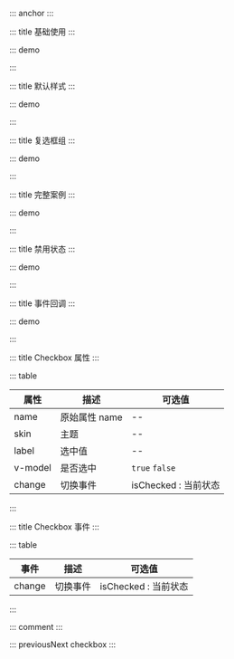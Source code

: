 ::: anchor
:::

::: title 基础使用
:::

::: demo

<template>
  <lay-form>
    <lay-checkbox name="like" skin="primary"  v-model="checked1" label="1" ></lay-checkbox>
 </lay-form>
</template>

<script>
import { ref } from 'vue'

export default {
  setup() {

    const checked1 = ref(false)

    return {
      checked1
    }
  }
}
</script>

:::

::: title 默认样式
:::

::: demo

<template>
  <lay-form>
    <lay-checkbox name="like" label="1" v-model="checked2" >普通</lay-checkbox>
 </lay-form>
</template>

<script>
import { ref } from 'vue'

export default {
  setup() {

    const checked2 = ref(false)

    return {
      checked2
    }
  }
}
</script>

:::

::: title 复选框组
:::

::: demo

<template>
  <lay-form>
    <lay-checkbox-group v-model="checkeds" @change="groupChange">
      <lay-checkbox name="like" skin="primary" label="1">写作</lay-checkbox>
      <lay-checkbox name="like" skin="primary" label="2">画画</lay-checkbox>
      <lay-checkbox name="like" skin="primary" label="3">运动</lay-checkbox>
    </lay-checkbox-group>
  </lay-form>
</template>

<script>
import { ref } from 'vue'

export default {
  setup() {

    const checkeds = ref(['1','2']);
    const groupChange = function(val) {
      console.log("回调:" + JSON.stringify(val))
    }
    
    return {
        checkeds,
        groupChange
    }
  }
}
</script>

:::

::: title 完整案例
:::

::: demo

<template>
  <lay-form>
    <lay-checkbox name="like" skin="primary" v-model="checked3" label="1">写作</lay-checkbox>
    <lay-checkbox name="like" skin="primary" v-model="checked4" label="2">画画</lay-checkbox>
    <lay-checkbox name="like" skin="primary" v-model="checked5" label="3">运动</lay-checkbox>
  </lay-form>
</template>

<script>
import { ref } from 'vue'

export default {
  setup() {

    const checked3 = ref(true);
    const checked4 = ref(true);
    const checked5 = ref(true);

    return {
        checked3, checked4, checked5
    }
  }
}
</script>

:::

::: title 禁用状态
:::

::: demo

<template>
  <lay-form>
    <lay-checkbox name="like" skin="primary" label="1" :disabled="disabled" v-model="checked6">禁用</lay-checkbox>
 </lay-form>
</template>

<script>
import { ref } from 'vue'

export default {
  setup() {

    const disabled = ref(true)

    const checked6 = ref(false);

    return {
      disabled,checked6
    }
  }
}
</script>

:::

::: title 事件回调
:::

::: demo

<template>
  <lay-form>
    <lay-checkbox name="like" skin="primary" label="1" @change="change" v-model="checked7">回调</lay-checkbox>
 </lay-form>
</template>

<script>
import { ref } from 'vue'

export default {
  setup() {

    const checked7 = ref(true);

    const change = function(isChecked) {
        console.log("是否选中:" + isChecked)
    }

    return {
        change,
        checked7
    }
  }
}
</script>

:::

::: title Checkbox 属性
:::

::: table

| 属性                | 描述          | 可选值               |
| ------------------- | ------------- | -------------------- |
| name                | 原始属性 name | --                   |
| skin                | 主题          | --                   |
| label               | 选中值        | --                   |
| v-model | 是否选中      | `true` `false`       |
| change              | 切换事件      | isChecked : 当前状态 |

:::

::: title Checkbox 事件
:::

::: table

| 事件   | 描述     | 可选值               |
| ------ | -------- | -------------------- |
| change | 切换事件 | isChecked : 当前状态 |

:::

::: comment
:::

::: previousNext checkbox
:::
